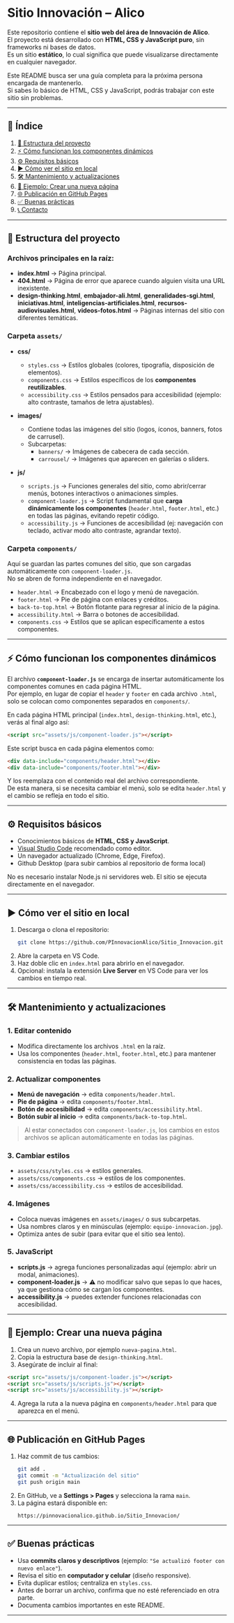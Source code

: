 # Sitio Innovación – Alico

Este repositorio contiene el **sitio web del área de Innovación de Alico**.  
El proyecto está desarrollado con **HTML, CSS y JavaScript puro**, sin frameworks ni bases de datos.  
Es un sitio **estático**, lo cual significa que puede visualizarse directamente en cualquier navegador.

Este README busca ser una guía completa para la próxima persona encargada de mantenerlo.  
Si sabes lo básico de HTML, CSS y JavaScript, podrás trabajar con este sitio sin problemas.

---

## 📑 Índice

1. [📂 Estructura del proyecto](#-estructura-del-proyecto)  
2. [⚡ Cómo funcionan los componentes dinámicos](#-cómo-funcionan-los-componentes-dinámicos)  
3. [⚙️ Requisitos básicos](#️-requisitos-básicos)  
4. [▶️ Cómo ver el sitio en local](#️-cómo-ver-el-sitio-en-local)  
5. [🛠️ Mantenimiento y actualizaciones](#️-mantenimiento-y-actualizaciones)  
6. [📌 Ejemplo: Crear una nueva página](#-ejemplo-crear-una-nueva-página)  
7. [🌐 Publicación en GitHub Pages](#-publicación-en-github-pages)  
8. [✅ Buenas prácticas](#-buenas-prácticas)  
9. [📞 Contacto](#-contacto)  

---

## 📂 Estructura del proyecto

### Archivos principales en la raíz:
- **index.html** → Página principal.  
- **404.html** → Página de error que aparece cuando alguien visita una URL inexistente.  
- **design-thinking.html**, **embajador-ali.html**, **generalidades-sgi.html**, **iniciativas.html**, **inteligencias-artificiales.html**, **recursos-audiovisuales.html**, **videos-fotos.html** → Páginas internas del sitio con diferentes temáticas.

### Carpeta `assets/`
- **css/**  
  - `styles.css` → Estilos globales (colores, tipografía, disposición de elementos).  
  - `components.css` → Estilos específicos de los **componentes reutilizables**.  
  - `accessibility.css` → Estilos pensados para accesibilidad (ejemplo: alto contraste, tamaños de letra ajustables).  

- **images/**  
  - Contiene todas las imágenes del sitio (logos, íconos, banners, fotos de carrusel).  
  - Subcarpetas:  
    - `banners/` → Imágenes de cabecera de cada sección.  
    - `carrousel/` → Imágenes que aparecen en galerías o sliders.

- **js/**  
  - `scripts.js` → Funciones generales del sitio, como abrir/cerrar menús, botones interactivos o animaciones simples.  
  - `component-loader.js` → Script fundamental que **carga dinámicamente los componentes** (`header.html`, `footer.html`, etc.) en todas las páginas, evitando repetir código.  
  - `accessibility.js` → Funciones de accesibilidad (ej: navegación con teclado, activar modo alto contraste, agrandar texto).  

### Carpeta `components/`
Aquí se guardan las partes comunes del sitio, que son cargadas automáticamente con `component-loader.js`.  
No se abren de forma independiente en el navegador.

- `header.html` → Encabezado con el logo y menú de navegación.  
- `footer.html` → Pie de página con enlaces y créditos.  
- `back-to-top.html` → Botón flotante para regresar al inicio de la página.  
- `accessibility.html` → Barra o botones de accesibilidad.  
- `components.css` → Estilos que se aplican específicamente a estos componentes.

---

## ⚡ Cómo funcionan los componentes dinámicos

El archivo **`component-loader.js`** se encarga de insertar automáticamente los componentes comunes en cada página HTML.  
Por ejemplo, en lugar de copiar el `header` y `footer` en cada archivo `.html`, solo se colocan como componentes separados en `components/`.

En cada página HTML principal (`index.html`, `design-thinking.html`, etc.), verás al final algo así:

```html
<script src="assets/js/component-loader.js"></script>
```

Este script busca en cada página elementos como:

```html
<div data-include="components/header.html"></div>
<div data-include="components/footer.html"></div>
```

Y los reemplaza con el contenido real del archivo correspondiente.  
De esta manera, si se necesita cambiar el menú, solo se edita `header.html` y el cambio se refleja en todo el sitio.

---

## ⚙️ Requisitos básicos

- Conocimientos básicos de **HTML, CSS y JavaScript**.  
- [Visual Studio Code](https://code.visualstudio.com/) recomendado como editor.  
- Un navegador actualizado (Chrome, Edge, Firefox).  
- Github Desktop (para subir cambios al repositorio de forma local)

No es necesario instalar Node.js ni servidores web. El sitio se ejecuta directamente en el navegador.

---

## ▶️ Cómo ver el sitio en local

1. Descarga o clona el repositorio:  
   ```bash
   git clone https://github.com/PInnovacionAlico/Sitio_Innovacion.git
   ```
2. Abre la carpeta en VS Code.  
3. Haz doble clic en `index.html` para abrirlo en el navegador.  
4. Opcional: instala la extensión **Live Server** en VS Code para ver los cambios en tiempo real.

---

## 🛠️ Mantenimiento y actualizaciones

### 1. Editar contenido
- Modifica directamente los archivos `.html` en la raíz.  
- Usa los componentes (`header.html`, `footer.html`, etc.) para mantener consistencia en todas las páginas.  

### 2. Actualizar componentes
- **Menú de navegación** → edita `components/header.html`.  
- **Pie de página** → edita `components/footer.html`.  
- **Botón de accesibilidad** → edita `components/accessibility.html`.  
- **Botón subir al inicio** → edita `components/back-to-top.html`.  

> Al estar conectados con `component-loader.js`, los cambios en estos archivos se aplican automáticamente en todas las páginas.

### 3. Cambiar estilos
- `assets/css/styles.css` → estilos generales.  
- `assets/css/components.css` → estilos de los componentes.  
- `assets/css/accessibility.css` → estilos de accesibilidad.  

### 4. Imágenes
- Coloca nuevas imágenes en `assets/images/` o sus subcarpetas.  
- Usa nombres claros y en minúsculas (ejemplo: `equipo-innovacion.jpg`).  
- Optimiza antes de subir (para evitar que el sitio sea lento).  

### 5. JavaScript
- **scripts.js** → agrega funciones personalizadas aquí (ejemplo: abrir un modal, animaciones).  
- **component-loader.js** → ⚠️ no modificar salvo que sepas lo que haces, ya que gestiona cómo se cargan los componentes.  
- **accessibility.js** → puedes extender funciones relacionadas con accesibilidad.  

---

## 📌 Ejemplo: Crear una nueva página

1. Crea un nuevo archivo, por ejemplo `nueva-pagina.html`.  
2. Copia la estructura base de `design-thinking.html`.  
3. Asegúrate de incluir al final:  

```html
<script src="assets/js/component-loader.js"></script>
<script src="assets/js/scripts.js"></script>
<script src="assets/js/accessibility.js"></script>
```

4. Agrega la ruta a la nueva página en `components/header.html` para que aparezca en el menú.  

---

## 🌐 Publicación en GitHub Pages

1. Haz commit de tus cambios:  
   ```bash
   git add .
   git commit -m "Actualización del sitio"
   git push origin main
   ```
2. En GitHub, ve a **Settings > Pages** y selecciona la rama `main`.  
3. La página estará disponible en:  
   ```
   https://pinnovacionalico.github.io/Sitio_Innovacion/
   ```

---

## ✅ Buenas prácticas

- Usa **commits claros y descriptivos** (ejemplo: `"Se actualizó footer con nuevo enlace"`).  
- Revisa el sitio en **computador y celular** (diseño responsive).  
- Evita duplicar estilos; centraliza en `styles.css`.  
- Antes de borrar un archivo, confirma que no esté referenciado en otra parte.  
- Documenta cambios importantes en este README.  

---
